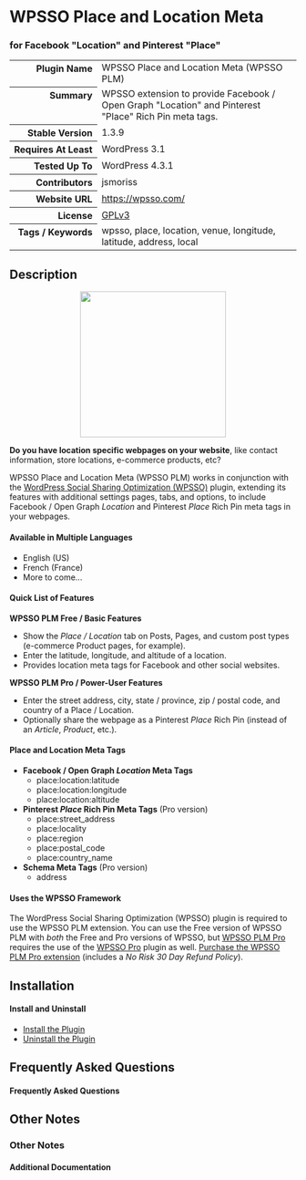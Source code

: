<h1>WPSSO Place and Location Meta</h1><h3>for Facebook &quot;Location&quot; and Pinterest &quot;Place&quot;</h3>

<table>
<tr><th align="right" valign="top" nowrap>Plugin Name</th><td>WPSSO Place and Location Meta (WPSSO PLM)</td></tr>
<tr><th align="right" valign="top" nowrap>Summary</th><td>WPSSO extension to provide Facebook / Open Graph &quot;Location&quot; and Pinterest &quot;Place&quot; Rich Pin meta tags.</td></tr>
<tr><th align="right" valign="top" nowrap>Stable Version</th><td>1.3.9</td></tr>
<tr><th align="right" valign="top" nowrap>Requires At Least</th><td>WordPress 3.1</td></tr>
<tr><th align="right" valign="top" nowrap>Tested Up To</th><td>WordPress 4.3.1</td></tr>
<tr><th align="right" valign="top" nowrap>Contributors</th><td>jsmoriss</td></tr>
<tr><th align="right" valign="top" nowrap>Website URL</th><td><a href="https://wpsso.com/">https://wpsso.com/</a></td></tr>
<tr><th align="right" valign="top" nowrap>License</th><td><a href="http://www.gnu.org/licenses/gpl.txt">GPLv3</a></td></tr>
<tr><th align="right" valign="top" nowrap>Tags / Keywords</th><td>wpsso, place, location, venue, longitude, latitude, address, local</td></tr>
</table>

<h2>Description</h2>

<p align="center"><img src="https://surniaulula.github.io/wpsso-plm/assets/icon-256x256.png" width="256" height="256" /></p><p><strong>Do you have location specific webpages on your website</strong>, like contact information, store locations, e-commerce products, etc?</p>

<p>WPSSO Place and Location Meta (WPSSO PLM) works in conjunction with the <a href="https://wordpress.org/plugins/wpsso/">WordPress Social Sharing Optimization (WPSSO)</a> plugin, extending its features with additional settings pages, tabs, and options, to include Facebook / Open Graph <em>Location</em> and Pinterest <em>Place</em> Rich Pin meta tags in your webpages.</p>

<h4>Available in Multiple Languages</h4>

<ul>
<li>English (US)</li>
<li>French (France)</li>
<li>More to come...</li>
</ul>

<h4>Quick List of Features</h4>

<p><strong>WPSSO PLM Free / Basic Features</strong></p>

<ul>
<li>Show the <em>Place / Location</em> tab on Posts, Pages, and custom post types (e-commerce Product pages, for example).</li>
<li>Enter the latitude, longitude, and altitude of a location.</li>
<li>Provides location meta tags for Facebook and other social websites.</li>
</ul>

<p><strong>WPSSO PLM Pro / Power-User Features</strong></p>

<ul>
<li>Enter the street address, city, state / province, zip / postal code, and country of a Place / Location.</li>
<li>Optionally share the webpage as a Pinterest <em>Place</em> Rich Pin (instead of an <em>Article</em>, <em>Product</em>, etc.).</li>
</ul>

<h4>Place and Location Meta Tags</h4>

<ul>
<li><strong>Facebook / Open Graph <em>Location</em> Meta Tags</strong>

<ul>
<li>place:location:latitude</li>
<li>place:location:longitude</li>
<li>place:location:altitude</li>
</ul></li>
<li><strong>Pinterest <em>Place</em> Rich Pin Meta Tags</strong> (Pro version)

<ul>
<li>place:street_address</li>
<li>place:locality</li>
<li>place:region</li>
<li>place:postal_code</li>
<li>place:country_name</li>
</ul></li>
<li><strong>Schema Meta Tags</strong> (Pro version)

<ul>
<li>address</li>
</ul></li>
</ul>

<h4>Uses the WPSSO Framework</h4>

<p>The WordPress Social Sharing Optimization (WPSSO) plugin is required to use the WPSSO PLM extension. You can use the Free version of WPSSO PLM with <em>both</em> the Free and Pro versions of WPSSO, but <a href="http://wpsso.com/extend/plugins/wpsso-plm/">WPSSO PLM Pro</a> requires the use of the <a href="http://wpsso.com/extend/plugins/wpsso/">WPSSO Pro</a> plugin as well. <a href="http://wpsso.com/extend/plugins/wpsso-plm/">Purchase the WPSSO PLM Pro extension</a> (includes a <em>No Risk 30 Day Refund Policy</em>).</p>


<h2>Installation</h2>

<h4>Install and Uninstall</h4>

<ul>
<li><a href="http://wpsso.com/codex/plugins/wpsso-plm/installation/install-the-plugin/">Install the Plugin</a></li>
<li><a href="http://wpsso.com/codex/plugins/wpsso-plm/installation/uninstall-the-plugin/">Uninstall the Plugin</a></li>
</ul>


<h2>Frequently Asked Questions</h2>

<h4>Frequently Asked Questions</h4>


<h2>Other Notes</h2>

<h3>Other Notes</h3>
<h4>Additional Documentation</h4>

